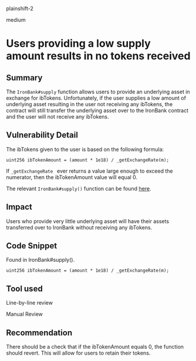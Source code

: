 plainshift-2

medium

# Users providing a low supply amount results in no tokens received

## Summary

The `IronBank#supply` function allows users to provide an underlying asset in exchange for ibTokens. Unfortunately, if the user supplies a low amount of underlying asset resulting in the user not receiving any ibTokens, the contract will still transfer the underlying asset over to the IronBank contract and the user will not receive any ibTokens.

## Vulnerability Detail

The ibTokens given to the user is based on the following formula:

```solidity
uint256 ibTokenAmount = (amount * 1e18) / _getExchangeRate(m);
```

If `_getExchangeRate ` ever returns a value large enough to exceed the numerator, then the ibTokenAmount value will equal 0.

The relevant `IronBank#supply()` function can be found [here](https://github.com/sherlock-audit/2023-05-ironbank/blob/main/ib-v2/src/protocol/pool/IronBank.sol#L299-L342).

## Impact

Users who provide very little underlying asset will have their assets transferred over to IronBank without receiving any ibTokens.

## Code Snippet

Found in IronBank#supply().

```solidity
uint256 ibTokenAmount = (amount * 1e18) / _getExchangeRate(m);

```


## Tool used

Line-by-line review

Manual Review

## Recommendation

There should be a check that if the ibTokenAmount equals 0, the function should revert. This will allow for users to retain their tokens.


